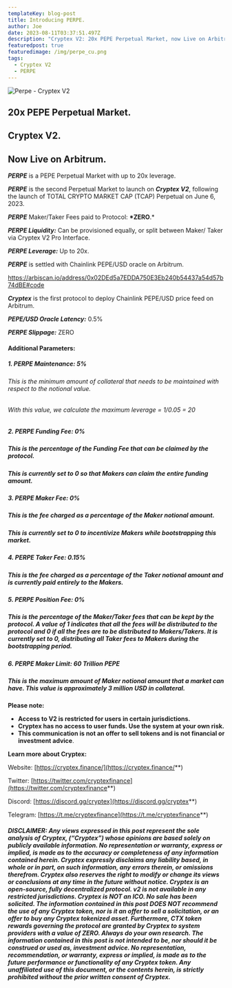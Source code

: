 ```yaml
---
templateKey: blog-post
title: Introducing PERPE.
author: Joe
date: 2023-08-11T03:37:51.497Z
description: "Cryptex V2: 20x PEPE Perpetual Market, now Live on Arbitrum."
featuredpost: true
featuredimage: /img/perpe_cu.png
tags:
  - Cryptex V2
  - PERPE
---
```

![Perpe - Cryptex V2](/img/perpe_cu.png)

## 20x PEPE Perpetual Market.

## Cryptex V2.

## Now Live on Arbitrum.

***PERPE*** is a PEPE Perpetual Market with up to 20x leverage.

***PERPE*** is the second Perpetual Market to launch on ***Cryptex V2***, following the launch of TOTAL CRYPTO MARKET CAP (TCAP) Perpetual on June 6, 2023.

***PERPE*** Maker/Taker Fees paid to Protocol: **\*ZERO**.*

***PERPE Liquidity:*** Can be provisioned equally, or split between Maker/
Taker via Cryptex V2 Pro Interface.

***PERPE Leverage:*** Up to 20x.

***PERPE*** is settled with Chainlink PEPE/USD oracle on Arbitrum.

<https://arbiscan.io/address/0x02DEd5a7EDDA750E3Eb240b54437a54d57b74dBE#code>

***Cryptex*** is the first protocol to deploy Chainlink PEPE/USD price feed on Arbitrum.

***PEPE/USD Oracle Latency:*** 0.5% 

***PERPE Slippage:*** ZERO

#### **Additional Parameters**:

##### **1. PERPE Maintenance: 5%**

###### This is the minimum amount of collateral that needs to be maintained with respect to the notional value.

###### With this value, we calculate the maximum leverage = 1/0.05 = 20

##### **2. PERPE Funding Fee: 0%**

##### This is the percentage of the Funding Fee that can be claimed by the protocol.

##### **This is currently set to 0 so that Makers can claim the entire funding amount.**

##### **3. PERPE Maker Fee: 0%**

##### This is the fee charged as a percentage of the Maker notional amount.

##### **This is currently set to 0 to incentivize Makers while bootstrapping this market.**

##### **4. PERPE Taker Fee: 0.15%**

##### This is the fee charged as a percentage of the Taker notional amount and is currently paid entirely to the Makers.

##### **5. PERPE Position Fee: 0%**

##### This is the percentage of the Maker/Taker fees that can be kept by the protocol. A value of 1 indicates that all the fees will be distributed to the protocol and 0 if all the fees are to be distributed to Makers/Takers. **It is currently set to 0, distributing all Taker fees to Makers during the bootstrapping period.**

##### **6. PERPE Maker Limit: 60 Trillion PEPE**

##### This is the maximum amount of Maker notional amount that a market can have. This value is approximately 3 million USD in collateral.

**Please note:**

* **Access to V2 is restricted for users in certain jurisdictions.**
* **Cryptex has no access to user funds. Use the system at your own risk.**
* **This communication is not an offer to sell tokens and is not financial or investment advice**.

**Learn more about Cryptex:**

Website: [https://cryptex.finance/](https://cryptex.finance/**)

Twitter: [https://twitter.com/cryptexfinance](https://twitter.com/cryptexfinance**)

Discord: [https://discord.gg/cryptex](https://discord.gg/cryptex**)

Telegram: [https://t.me/cryptexfinance](https://t.me/cryptexfinance**)

###### **DISCLAIMER: Any views expressed in this post represent the sole analysis of Cryptex, (“Cryptex”) whose opinions are based solely on publicly available information. No representation or warranty, express or implied, is made as to the accuracy or completeness of any information contained herein. Cryptex expressly disclaims any liability based, in whole or in part, on such information, any errors therein, or omissions therefrom. Cryptex also reserves the right to modify or change its views or conclusions at any time in the future without notice. Cryptex is an open-source, fully decentralized protocol. v2 is not available in any restricted jurisdictions. Cryptex is NOT an ICO. No sale has been solicited. The information contained in this post DOES NOT recommend the use of any Cryptex token, nor is it an offer to sell a solicitation, or an offer to buy any Cryptex tokenized asset. Furthermore, CTX token rewards governing the protocol are granted by Cryptex to system providers with a value of ZERO. Always do your own research. The information contained in this post is not intended to be, nor should it be construed or used as, investment advice. No representation, recommendation, or warranty, express or implied, is made as to the future performance or functionality of any Cryptex token. Any unaffiliated use of this document, or the contents herein, is strictly prohibited without the prior written consent of Cryptex.**